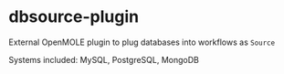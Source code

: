 
# dbsource-plugin

External OpenMOLE plugin to plug databases into workflows as `Source`

Systems included: MySQL, PostgreSQL, MongoDB

